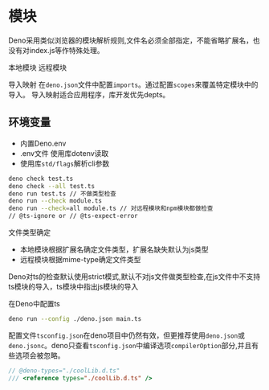 # 模块

Deno采用类似浏览器的模块解析规则,文件名必须全部指定，不能省略扩展名，也没有对index.js等作特殊处理。

本地模块
远程模块

导入映射
在`deno.json`文件中配置`imports`。通过配置`scopes`来覆盖特定模块中的导入。
导入映射适合应用程序，库开发优先depts。

## 环境变量

- 内置Deno.env
- .env文件 使用库dotenv读取
- 使用库`std/flags`解析cli参数

```bash
deno check test.ts
deno check --all test.ts
deno run test.ts // 不做类型检查
deno run --check module.ts
deno run --check=all module.ts // 对远程模块和npm模块都做检查
// @ts-ignore or // @ts-expect-error
```

文件类型确定

- 本地模块根据扩展名确定文件类型，扩展名缺失默认为js类型
- 远程模块根据mime-type确定文件类型

Deno对ts的检查默认使用strict模式,默认不对js文件做类型检查,在js文件中不支持ts模块的导入，ts模块中指出js模块的导入

在Deno中配置ts

```bash
deno run --config ./deno.json main.ts
```

配置文件`tsconfig.json`在deno项目中仍然有效，但更推荐使用`deno.json`或`deno.jsonc`。deno只查看`tsconfig.json`中编译选项`compilerOption`部分,并且有些选项会被忽略。

```ts
// @deno-types="./coolLib.d.ts"
/// <reference types="./coolLib.d.ts" />

```
